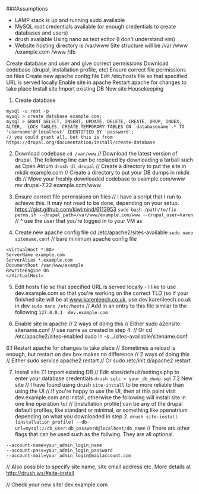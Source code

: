 ###Assumptions
* LAMP stack is up and running
sudo available
* MySQL root credentials available (or enough credentials to create databases and users)
* drush available
Using nano as text editor (I don't understand vim)
* Website hosting directory is /var/www
Site structure will be
/var
/www
/example.com
/www
/db


Create database and user and give correct permissions
Download codebase (drupal, installation profile, etc)
Ensure correct file permissions on files
Create new apache config file
Edit /etc/hosts file so that specified URL is served locally
Enable site in apache
Restart apache for changes to take place
Install site
Import existing DB
New site
Housekeeping

1. Create database
```
mysql -u root -p
mysql > create database example.com;
mysql > GRANT SELECT, INSERT, UPDATE, DELETE, CREATE, DROP, INDEX, ALTER,  LOCK TABLES, CREATE TEMPORARY TABLES ON `databasename`.* TO  'username'@'localhost' IDENTIFIED BY 'password'; 
// you could grant all, but this is from https://drupal.org/documentation/install/create-database
```

2. Download codebase
`cd /var/www`
// Download the latest version of drupal. The following line can be replaced by downloading a tarball such as Open Atrium
`drush dl drupal`
// Create a directory to put the site in
mkdir example.com
// Create a directory to put your DB dumps in
mkdir db
// Move your freshly downloaded codebase to example.com/www
mv drupal-7.22 example.com/www

3. Ensure correct file permissions on files
// I have a script that I run to achieve this. It may not need to be done, depending on your setup. https://gist.github.com/kiwimind/6113953
`sudo bash /path/to/fix-perms.sh --drupal_path=/var/www/example.com/www --drupal_user=karen`  
// ^ use the user that you're logged in to your VM as

4. Create new apache config file
cd /etc/apache2/sites-available
 `sudo nano sitename.conf`
// bare minimum apache config file
```
<VirtualHost *:80>
ServerName example.com
ServerAlias *.example.com
DocumentRoot /var/www/example
RewriteEngine On
</VirtualHost>
```

5. Edit hosts file so that specified URL is served locally - I like to use dev.example.com so that you're working on the correct TLD (so if your finished site will be at www.karenleech.co.uk, use dev.karenleech.co.uk in dev
`sudo nano /etc/hosts`
// Add in an entry to this file similar to the following
`127.0.0.1  dev.example.com`

6. Enable site in apache
// 2 ways of doing this
// Either
sudo a2ensite sitename.conf // use name as created in step 4.
// Or
cd /etc/apache2/sites-enabled
sudo ln -s ../sites-available/sitename.conf

6.1 Restart apache for changes to take place
// Sometimes a reload is enough, but restart on dev box makes no difference
// 2 ways of doing this
// Either
sudo service apache2 restart
// Or
sudo /etc/init.d/apache2 restart

7. Install site
7.1 Import existing DB
// Edit sites/default/settings.php to enter your database credentials
`drush sqlc < your_db_dump.sql`
7.2 New site
// I have found using drush `site-install` to be more reliable than using the UI
// If you're happy to use the UI, then at this point visit dev.example.com and install, otherwise the following will install site in one line operation \o/
// [installation profile] can be any of the drupal default profiles, like standard or minimal, or something like openatrium depending on what you downloaded in step 2.
`drush site-install [installation profile] --db-url=mysql://db_user:db_password@localhost/db_name`
// There are other flags that can be used such as the follwing. They are all optional.
```
--account-name=your_admin_login_name
--account-pass=your_admin_login_password
--account-mail=your_admin_login@mailaccount.com
```
// Also possible to specify site name, site email address etc. More details at http://drush.ws/#site-install

// Check your new site! dev.example.com
